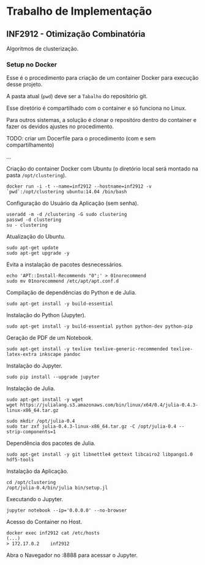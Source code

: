 # Trabalho de Implementação

## INF2912 - Otimização Combinatória

Algoritmos de clusterização.

### Setup no Docker

Esse é o procedimento para criação de um container Docker para execução desse projeto.

A pasta atual (`pwd`) deve ser a `Tabalho` do repositório git.

Esse diretório é compartilhado com o container e só funciona no Linux.

Para outros sistemas, a solução é clonar o repositóro dentro do container e fazer os devidos ajustes no procedimento.

TODO: criar um Docerfile para o procedimento (com e sem compartilhamento)

...

Criação do container Docker com Ubuntu (o diretório local será montado na pasta `/opt/clustering`).

    docker run -i -t --name=inf2912 --hostname=inf2912 -v `pwd`:/opt/clustering ubuntu:14.04 /bin/bash

Configuração do Usuário da Aplicação (sem senha).

    useradd -m -d /clustering -G sudo clustering
    passwd -d clustering
    su - clustering

Atualização do Ubuntu.

    sudo apt-get update
    sudo apt-get upgrade -y

Evita a instalação de pacotes desnecessários.

    echo 'APT::Install-Recommends "0";' > 01norecommend
    sudo mv 01norecommend /etc/apt/apt.conf.d

Compilação de dependências do Python e de Julia.

    sudo apt-get install -y build-essential

Instalação do Python (Jupyter).

    sudo apt-get install -y build-essential python python-dev python-pip

Geração de PDF de um Notebook.

    sudo apt-get install -y texlive texlive-generic-recommended texlive-latex-extra inkscape pandoc

Instalação do Jupyter.

    sudo pip install --upgrade jupyter

Instalação de Julia.

    sudo apt-get install -y wget
    wget https://julialang.s3.amazonaws.com/bin/linux/x64/0.4/julia-0.4.3-linux-x86_64.tar.gz

    sudo mkdir /opt/julia-0.4
    sudo tar zxf julia-0.4.3-linux-x86_64.tar.gz -C /opt/julia-0.4 --strip-components=1

Dependência dos pacotes de Julia.

    sudo apt-get install -y git libnettle4 gettext libcairo2 libpango1.0 hdf5-tools

Instalação da Aplicação.

    cd /opt/clustering
    /opt/julia-0.4/bin/julia bin/setup.jl

Executando o Jupyter.

    jupyter notebook --ip='0.0.0.0' --no-browser

Acesso do Container no Host.

    docker exec inf2912 cat /etc/hosts
    (...)
    > 172.17.0.2	inf2912

Abra o Navegador no <IP>:8888 para acessar o Jupyter.

